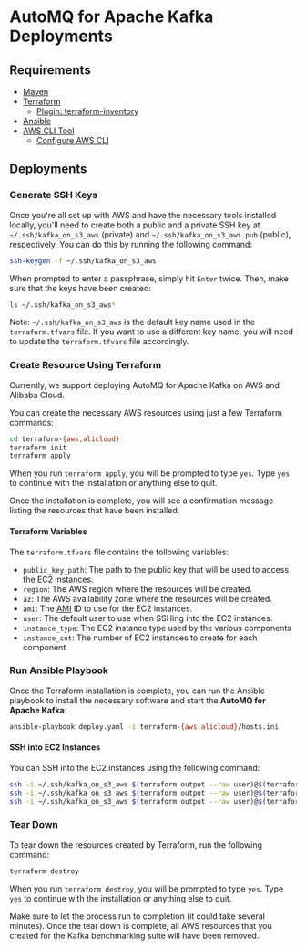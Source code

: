 # AutoMQ for Apache Kafka Deployments

## Requirements

- [Maven](https://maven.apache.org/install.html)
- [Terraform](https://www.terraform.io/downloads.html)
  - [Plugin: terraform-inventory](https://github.com/adammck/terraform-inventory)
- [Ansible](https://docs.ansible.com/ansible/latest/installation_guide/intro_installation.html)
- [AWS CLI Tool](https://docs.aws.amazon.com/cli/latest/userguide/getting-started-install.html)
  - [Configure AWS CLI](https://docs.aws.amazon.com/cli/latest/userguide/getting-started-quickstart.html)

## Deployments

### Generate SSH Keys

Once you're all set up with AWS and have the necessary tools installed locally, you'll need to create both a public and a private SSH key at `~/.ssh/kafka_on_s3_aws` (private) and `~/.ssh/kafka_on_s3_aws.pub` (public), respectively. You can do this by running the following command:

```bash
ssh-keygen -f ~/.ssh/kafka_on_s3_aws
```

When prompted to enter a passphrase, simply hit `Enter` twice. Then, make sure that the keys have been created:

```bash
ls ~/.ssh/kafka_on_s3_aws*
```

Note: `~/.ssh/kafka_on_s3_aws` is the default key name used in the `terraform.tfvars` file. If you want to use a different key name, you will need to update the `terraform.tfvars` file accordingly.

### Create Resource Using Terraform

Currently, we support deploying AutoMQ for Apache Kafka on AWS and Alibaba Cloud.

You can create the necessary AWS resources using just a few Terraform commands:

```bash
cd terraform-{aws,alicloud}
terraform init
terraform apply
```

When you run `terraform apply`, you will be prompted to type `yes`. Type `yes` to continue with the installation or anything else to quit.

Once the installation is complete, you will see a confirmation message listing the resources that have been installed.

#### Terraform Variables

The `terraform.tfvars` file contains the following variables:

- `public_key_path`: The path to the public key that will be used to access the EC2 instances.
- `region`: The AWS region where the resources will be created.
- `az`: The AWS availability zone where the resources will be created.
- `ami`: The [AMI](https://docs.aws.amazon.com/AWSEC2/latest/UserGuide/AMIs.html) ID to use for the EC2 instances.
- `user`: The default user to use when SSHing into the EC2 instances.
- `instance_type`: The EC2 instance type used by the various components
- `instance_cnt`: The number of EC2 instances to create for each component

### Run Ansible Playbook

Once the Terraform installation is complete, you can run the Ansible playbook to install the necessary software and start the **AutoMQ for Apache Kafka**:

```bash
ansible-playbook deploy.yaml -i terraform-{aws,alicloud}/hosts.ini
```

#### SSH into EC2 Instances

You can SSH into the EC2 instances using the following command:

```bash
ssh -i ~/.ssh/kafka_on_s3_aws $(terraform output --raw user)@$(terraform output --raw server_ssh_host)
ssh -i ~/.ssh/kafka_on_s3_aws $(terraform output --raw user)@$(terraform output --raw broker_ssh_host)
ssh -i ~/.ssh/kafka_on_s3_aws $(terraform output --raw user)@$(terraform output --raw client_ssh_host)
```

### Tear Down

To tear down the resources created by Terraform, run the following command:

```bash
terraform destroy
```

When you run `terraform destroy`, you will be prompted to type `yes`. Type `yes` to continue with the installation or anything else to quit.

Make sure to let the process run to completion (it could take several minutes). Once the tear down is complete, all AWS resources that you created for the Kafka benchmarking suite will have been removed.

